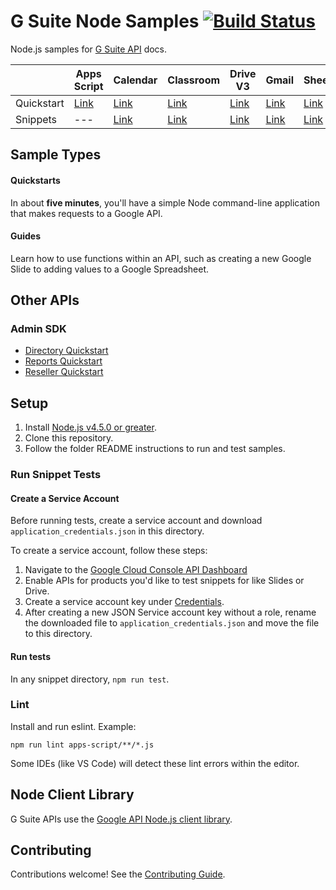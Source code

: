# G Suite Node Samples [![Build Status](https://travis-ci.org/gsuitedevs/node-samples.svg?branch=master)](https://travis-ci.org/gsuitedevs/node-samples)

Node.js samples for [G Suite API](https://developers.google.com/gsuite/) docs.

| | **Apps Script** | **Calendar** | **Classroom** | **Drive V3** | **Gmail** | **Sheets** | **Slides** | **Tasks** |
| --- | --- | --- | --- | --- | --- | --- | --- | --- |
| Quickstart | [Link](https://developers.google.com/apps-script/api/quickstart/nodejs) | [Link](https://developers.google.com/google-apps/calendar/quickstart/nodejs) | [Link](https://developers.google.com/classroom/quickstart/nodejs) | [Link](https://developers.google.com/drive/v3/web/quickstart/nodejs) | [Link](https://developers.google.com/gmail/api/quickstart/nodejs) | [Link](https://developers.google.com/sheets/api/quickstart/nodejs) | [Link](https://developers.google.com/slides/quickstart/nodejs) | [Link](https://developers.google.com/google-apps/tasks/quickstart/nodejs) |
| Snippets | --- | [Link](https://developers.google.com/calendar/overview) | [Link](https://developers.google.com/classroom/guides/get-started) | [Link](https://developers.google.com/drive/v3/web/about-sdk) | [Link](https://developers.google.com/gmail/api/guides/) | [Link](https://developers.google.com/sheets/api/guides/concepts) | [Link](https://developers.google.com/slides/how-tos/overview) | --- |

## Sample Types

#### Quickstarts

In about **five minutes**, you'll have a simple Node command-line application that makes requests to a Google API.

#### Guides

Learn how to use functions within an API, such as creating a new Google Slide to adding values to a Google Spreadsheet.

## Other APIs

### Admin SDK

- [Directory Quickstart](https://developers.google.com/admin-sdk/directory/v1/quickstart/nodejs)
- [Reports Quickstart](https://developers.google.com/admin-sdk/reports/v1/quickstart/nodejs)
- [Reseller Quickstart](https://developers.google.com/admin-sdk/reseller/v1/quickstart/nodejs)

## Setup

1. Install [Node.js v4.5.0 or greater](https://nodejs.org).
1. Clone this repository.
1. Follow the folder README instructions to run and test samples.

### Run Snippet Tests

#### Create a Service Account

Before running tests, create a service account and download `application_credentials.json` in this directory.

To create a service account, follow these steps:

1. Navigate to the [Google Cloud Console API Dashboard](https://console.cloud.google.com/apis/dashboard)
1. Enable APIs for products you'd like to test snippets for like Slides or Drive.
1. Create a service account key under [Credentials](https://console.cloud.google.com/apis/credentials).
1. After creating a new JSON Service account key without a role, rename the downloaded file to `application_credentials.json` and move the file to this directory.

#### Run tests

In any snippet directory, `npm run test`.

### Lint

Install and run eslint. Example:

```
npm run lint apps-script/**/*.js
```

Some IDEs (like VS Code) will detect these lint errors within the editor.

## Node Client Library

G Suite APIs use the [Google API Node.js client library](https://github.com/google/google-api-nodejs-client).

## Contributing

Contributions welcome! See the [Contributing Guide](CONTRIBUTING.md).
